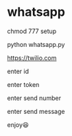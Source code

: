 # whatsapp
chmod 777 setup

python whatsapp.py

https://twilio.com

enter id

enter token

enter send number

enter send message

enjoy😆
